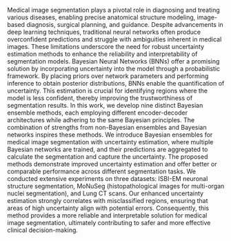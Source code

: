 Medical image segmentation plays a pivotal role in diagnosing and treating various diseases, enabling precise anatomical structure modeling, image-based diagnosis, surgical planning, and guidance. Despite advancements in deep learning techniques, traditional neural networks often produce
overconfident predictions and struggle with ambiguities inherent in medical images. These limitations underscore the need for robust uncertainty estimation methods to enhance the reliability and interpretability of segmentation models.
Bayesian Neural Networks (BNNs) offer a promising solution by incorporating uncertainty into the model through a probabilistic framework. By placing priors over network parameters and performing inference to obtain posterior distributions, BNNs enable the quantification of
uncertainty. This estimation is crucial for identifying regions where the model is less confident, thereby improving the trustworthiness of segmentation results.
In this work, we develop nine distinct Bayesian ensemble methods, each employing different encoder-decoder architectures while adhering to the same Bayesian principles. The combination of strengths from non-Bayesian ensembles and Bayesian networks inspires these methods. We introduce Bayesian ensembles for medical image segmentation with uncertainty estimation, where 
multiple Bayesian networks are trained, and their predictions are aggregated to calculate the segmentation and capture the uncertainty. The proposed methods demonstrate improved uncertainty estimation and offer better or comparable performance across different segmentation tasks.
We conducted extensive experiments on three datasets: ISBI-EM neuronal structure segmentation, MoNuSeg (histopathological images for multi-organ nuclei segmentation), and Lung CT scans. Our enhanced uncertainty estimation strongly correlates with misclassified regions, ensuring that areas of high uncertainty align with potential errors. Consequently, this method provides 
a more reliable and interpretable solution for medical image segmentation, ultimately contributing to safer and more effective clinical decision-making.

